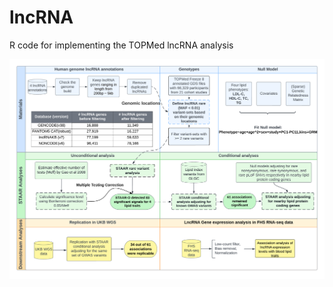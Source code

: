 # lncRNA
R code for implementing the TOPMed lncRNA analysis 

![alt text](https://github.com/kyleyxw/lncRNA-paper/blob/main/paper/fig1.png?raw=true)
